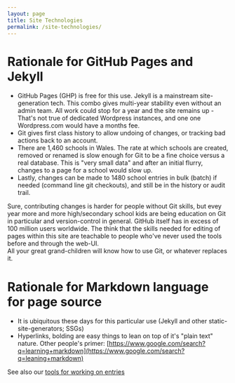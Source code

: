 ```yaml
---
layout: page
title: Site Technologies
permalink: /site-technologies/
---
```


# Rationale for GitHub Pages and Jekyll

* GitHub Pages (GHP) is free for this use. Jekyll is a mainstream site-generation tech. This combo gives multi-year stability even without an admin team. All work could stop for a year and the site remains up - That's not true of dedicated Wordpress instances, and one one Wordpress.com would have a months fee.
* Git gives first class history to allow undoing of changes, or tracking bad actions back to an account.
* There are 1,460 schools in Wales. The rate at which schools are created, removed or renamed is slow enough for Git to be a fine choice versus a real database. This is "very small data" and after an initial flurry, changes to a page for a school would slow up.
* Lastly, changes can be made to 1480 school entries in bulk (batch) if needed (command line git checkouts), and still be in the history or audit trail.

Sure, contributing changes is harder for people without Git skills, but evey year 
more and more high/secondary school kids are being education on Git in particular
and version-control in general. GitHub itself has in excess of 100 million users
worldwide. The think that the skills needed for editing of pages within this site 
are teachable to people who've never used the tools before and through the web-UI.  
All your great grand-children will know how to use Git, or whatever replaces it.

# Rationale for Markdown language for page source

* It is ubiquitous these days for this particular use (Jekyll and other static-site-generators; SSGs)
* Hyperlinks, bolding are easy things to lean on top of it's "plain text" nature. Other people's primer: [https://www.google.com/search?q=learning+markdown](https://www.google.com/search?q=leaning+markdown)

See also our [tools for working on entries](/tools-for-working-on-entries/)